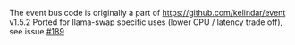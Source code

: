 The event bus code is originally a part of https://github.com/kelindar/event v1.5.2
Ported for llama-swap specific uses (lower CPU / latency trade off), see issue [#189](https://github.com/mostlygeek/llama-swap/issues/189)
